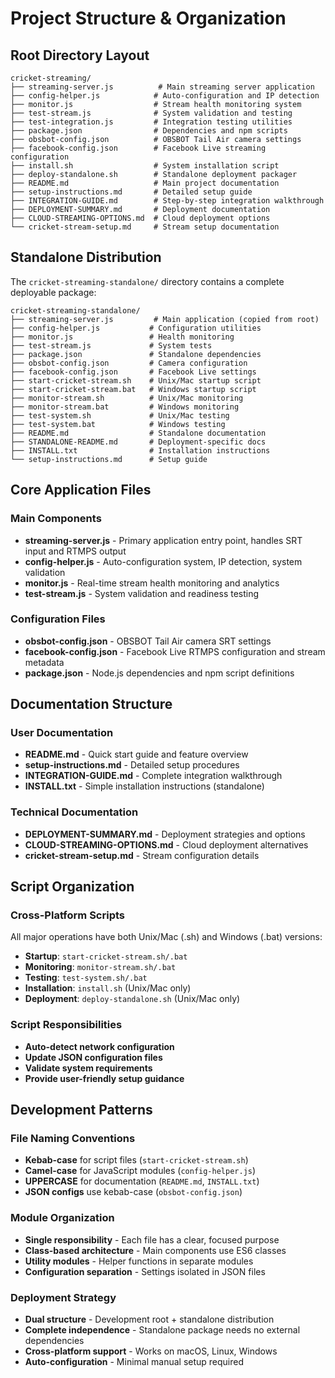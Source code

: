 # Project Structure & Organization

## Root Directory Layout

```
cricket-streaming/
├── streaming-server.js          # Main streaming server application
├── config-helper.js            # Auto-configuration and IP detection
├── monitor.js                  # Stream health monitoring system
├── test-stream.js              # System validation and testing
├── test-integration.js         # Integration testing utilities
├── package.json                # Dependencies and npm scripts
├── obsbot-config.json          # OBSBOT Tail Air camera settings
├── facebook-config.json        # Facebook Live streaming configuration
├── install.sh                  # System installation script
├── deploy-standalone.sh        # Standalone deployment packager
├── README.md                   # Main project documentation
├── setup-instructions.md       # Detailed setup guide
├── INTEGRATION-GUIDE.md        # Step-by-step integration walkthrough
├── DEPLOYMENT-SUMMARY.md       # Deployment documentation
├── CLOUD-STREAMING-OPTIONS.md  # Cloud deployment options
└── cricket-stream-setup.md     # Stream setup documentation
```

## Standalone Distribution

The `cricket-streaming-standalone/` directory contains a complete deployable package:

```
cricket-streaming-standalone/
├── streaming-server.js         # Main application (copied from root)
├── config-helper.js           # Configuration utilities
├── monitor.js                 # Health monitoring
├── test-stream.js             # System tests
├── package.json               # Standalone dependencies
├── obsbot-config.json         # Camera configuration
├── facebook-config.json       # Facebook Live settings
├── start-cricket-stream.sh    # Unix/Mac startup script
├── start-cricket-stream.bat   # Windows startup script
├── monitor-stream.sh          # Unix/Mac monitoring
├── monitor-stream.bat         # Windows monitoring
├── test-system.sh             # Unix/Mac testing
├── test-system.bat            # Windows testing
├── README.md                  # Standalone documentation
├── STANDALONE-README.md       # Deployment-specific docs
├── INSTALL.txt                # Installation instructions
└── setup-instructions.md      # Setup guide
```

## Core Application Files

### Main Components
- **streaming-server.js** - Primary application entry point, handles SRT input and RTMPS output
- **config-helper.js** - Auto-configuration system, IP detection, system validation
- **monitor.js** - Real-time stream health monitoring and analytics
- **test-stream.js** - System validation and readiness testing

### Configuration Files
- **obsbot-config.json** - OBSBOT Tail Air camera SRT settings
- **facebook-config.json** - Facebook Live RTMPS configuration and stream metadata
- **package.json** - Node.js dependencies and npm script definitions

## Documentation Structure

### User Documentation
- **README.md** - Quick start guide and feature overview
- **setup-instructions.md** - Detailed setup procedures
- **INTEGRATION-GUIDE.md** - Complete integration walkthrough
- **INSTALL.txt** - Simple installation instructions (standalone)

### Technical Documentation
- **DEPLOYMENT-SUMMARY.md** - Deployment strategies and options
- **CLOUD-STREAMING-OPTIONS.md** - Cloud deployment alternatives
- **cricket-stream-setup.md** - Stream configuration details

## Script Organization

### Cross-Platform Scripts
All major operations have both Unix/Mac (.sh) and Windows (.bat) versions:

- **Startup**: `start-cricket-stream.sh/.bat`
- **Monitoring**: `monitor-stream.sh/.bat`
- **Testing**: `test-system.sh/.bat`
- **Installation**: `install.sh` (Unix/Mac only)
- **Deployment**: `deploy-standalone.sh` (Unix/Mac only)

### Script Responsibilities
- **Auto-detect network configuration**
- **Update JSON configuration files**
- **Validate system requirements**
- **Provide user-friendly setup guidance**

## Development Patterns

### File Naming Conventions
- **Kebab-case** for script files (`start-cricket-stream.sh`)
- **Camel-case** for JavaScript modules (`config-helper.js`)
- **UPPERCASE** for documentation (`README.md`, `INSTALL.txt`)
- **JSON configs** use kebab-case (`obsbot-config.json`)

### Module Organization
- **Single responsibility** - Each file has a clear, focused purpose
- **Class-based architecture** - Main components use ES6 classes
- **Utility modules** - Helper functions in separate modules
- **Configuration separation** - Settings isolated in JSON files

### Deployment Strategy
- **Dual structure** - Development root + standalone distribution
- **Complete independence** - Standalone package needs no external dependencies
- **Cross-platform support** - Works on macOS, Linux, Windows
- **Auto-configuration** - Minimal manual setup required